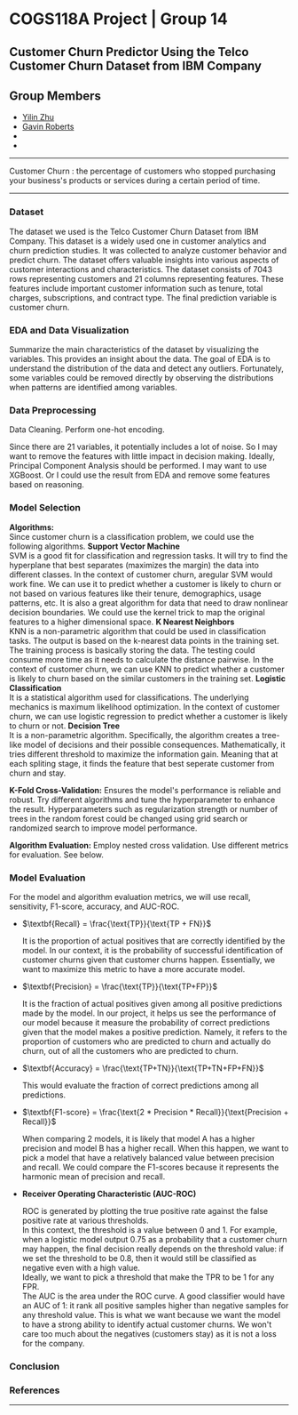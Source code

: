 # COGS118A Project | Group 14
## Customer Churn Predictor Using the Telco Customer Churn Dataset from IBM Company

## Group Members
- [Yilin Zhu]()
- [Gavin Roberts](https://github.com/empire-penguin)
- []()
- []()

----------------------------

Customer Churn 
: the percentage of customers who stopped purchasing your business's products or services during a certain period of time.

----------------------------

### Dataset
The dataset we used is the Telco Customer Churn Dataset from IBM Company. This dataset is a widely used one in customer analytics and churn prediction studies. It was collected to analyze customer behavior and predict churn. The dataset offers valuable insights into various aspects of customer interactions and characteristics. The dataset consists of 7043 rows representing customers and 21 columns representing features. These features include important customer information such as tenure, total charges, subscriptions, and contract type. The final prediction variable is customer churn. 

### EDA and Data Visualization
Summarize the main characteristics of the dataset by visualizing the variables. This provides an insight about the data. The goal of EDA is to understand the distribution of the data and detect any outliers. Fortunately, some variables could be removed directly by observing the distributions when patterns are identified among variables.

### Data Preprocessing
Data Cleaning. Perform one-hot encoding.

Since there are 21 variables, it potentially includes a lot of noise. So I may want to remove the features with little impact in decision making. Ideally, Principal Component Analysis should be performed. I may want to use XGBoost. Or I could use the result from EDA and remove some features based on reasoning.

### Model Selection

**Algorithms:** \
    Since customer churn is a classification problem, we could use the following algorithms.
    **Support Vector Machine**\
        SVM is a good fit for classification and regression tasks. It will try to find the hyperplane that best separates (maximizes the margin) the data into different classes. In the context of customer churn, aregular SVM would work fine. We can use it to predict whether a customer is likely to churn or not based on various features like their tenure, demographics, usage patterns, etc. It is also a great algorithm for data that need to draw nonlinear decision boundaries. We could use the kernel trick to map the original features to a higher dimensional space.
    **K Nearest Neighbors**\
        KNN is a non-parametric algorithm that could be used in classification tasks. The output is based on the k-nearest data points in the training set. The training process is basically storing the data. The testing could consume more time as it needs to calculate the distance pairwise. In the context of customer churn, we can use KNN to predict whether a customer is likely to churn based on the similar customers in the training set.
    **Logistic Classification**\
         It is a statistical algorithm used for classifications. The underlying mechanics is maximum likelihood optimization. In the context of customer churn, we can use logistic regression to predict whether a customer is likely to churn or not.
    **Decision Tree**\
        It is a non-parametric algorithm. Specifically, the algorithm creates a tree-like model of decisions and their possible consequences. Mathematically, it tries different threshold to maximize the information gain. Meaning that at each spliting stage, it finds the feature that best seperate customer from churn and stay. 
    
**K-Fold Cross-Validation:**
  Ensures the model's performance is reliable and robust. Try different algorithms and tune the hyperparameter to enhance the result. Hyperparameters such as regularization strength or number of trees in the random forest could be changed using grid search or randomized search to improve model performance.

**Algorithm Evaluation:**
    Employ nested cross validation. Use different metrics for evaluation. See below.

### Model Evaluation

For the model and algorithm evaluation metrics, we will use recall, sensitivity, F1-score, accuracy, and AUC-ROC. 

- $\textbf{Recall} = \frac{\text{TP}}{\text{TP + FN}}$

    It is the proportion of actual positives that are correctly identified by the model. In our context, it is the probability of successful identification of customer churns given that customer churns happen. Essentially, we want to maximize this metric to have a more accurate model.
    

- $\textbf{Precision} = \frac{\text{TP}}{\text{TP+FP}}$

    It is the fraction of actual positives given among all positive predictions made by the model. In our project, it helps us see the performance of our model because it measure the probability of correct predictions given that the model makes a positive prediction. Namely, it refers to the proportion of customers who are predicted to churn and actually do churn, out of all the customers who are predicted to churn.
 
 
- $\textbf{Accuracy} = \frac{\text{TP+TN}}{\text{TP+TN+FP+FN}}$

    This would evaluate the fraction of correct predictions among all predictions.
    
    
- $\textbf{F1-score} = \frac{\text{2 * Precision * Recall}}{\text{Precision + Recall}}$

    When comparing 2 models, it is likely that model A has a higher precision and model B has a higher recall. When this happen, we want to pick a model that have a relatively balanced value between precision and recall. We could compare the F1-scores because it represents the harmonic mean of precision and recall.
    
    
- $\textbf{Receiver Operating Characteristic (AUC-ROC)}$

    ROC is generated by plotting the true positive rate against the false positive rate at various thresholds.\
    In this context, the threshold is a value between 0 and 1. For example, when a logistic model output 0.75 as a probability that a customer churn may happen, the final decision really depends on the threshold value: if we set the threshold to be 0.8, then it would still be classified as negative even with a high value.\
    Ideally, we want to pick a threshold that make the TPR to be 1 for any FPR.\
    The AUC is the area under the ROC curve. A good classifier would have an AUC of 1: it rank all positive samples higher than negative samples for any threshold value. This is what we want because we want the model to have a strong ability to identify actual customer churns. We won't care too much about the negatives (customers stay) as it is not a loss for the company.

### Conclusion

### References

----------------------------